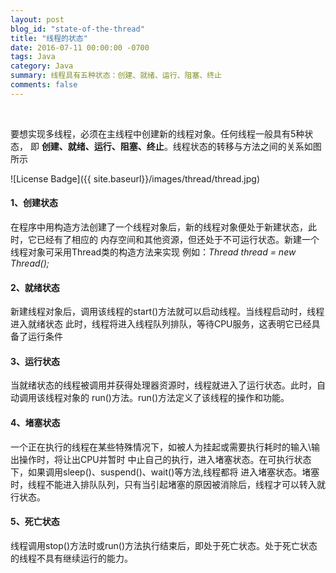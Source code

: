```yaml
---
layout: post
blog_id: "state-of-the-thread"
title: "线程的状态"
date: 2016-07-11 00:00:00 -0700
tags: Java
category: Java
summary: 线程具有五种状态：创建、就绪、运行、阻塞、终止
comments: false
---
```

<br>

要想实现多线程，必须在主线程中创建新的线程对象。任何线程一般具有5种状态，
即 **创建、就绪、运行、阻塞、终止**。线程状态的转移与方法之间的关系如图所示

![License Badge]({{ site.baseurl}}/images/thread/thread.jpg)

#### 1、创建状态

在程序中用构造方法创建了一个线程对象后，新的线程对象便处于新建状态，此时，它已经有了相应的
内存空间和其他资源，但还处于不可运行状态。新建一个线程对象可采用Thread类的构造方法来实现
例如：*Thread thread = new Thread();*

#### 2、就绪状态

新建线程对象后，调用该线程的start()方法就可以启动线程。当线程启动时，线程进入就绪状态
此时，线程将进入线程队列排队，等待CPU服务，这表明它已经具备了运行条件

#### 3、运行状态

当就绪状态的线程被调用并获得处理器资源时，线程就进入了运行状态。此时，自动调用该线程对象的
run()方法。run()方法定义了该线程的操作和功能。

#### 4、堵塞状态

一个正在执行的线程在某些特殊情况下，如被人为挂起或需要执行耗时的输入\输出操作时，将让出CPU并暂时
中止自己的执行，进入堵塞状态。在可执行状态下，如果调用sleep()、suspend()、wait()等方法,线程都将
进入堵塞状态。堵塞时，线程不能进入排队队列，只有当引起堵塞的原因被消除后，线程才可以转入就行状态。

#### 5、死亡状态

线程调用stop()方法时或run()方法执行结束后，即处于死亡状态。处于死亡状态的线程不具有继续运行的能力。
















